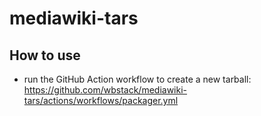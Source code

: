 # mediawiki-tars
## How to use
- run the GitHub Action workflow to create a new tarball: https://github.com/wbstack/mediawiki-tars/actions/workflows/packager.yml
